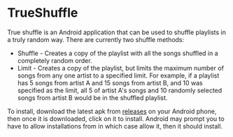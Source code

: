 # TrueShuffle

True shuffle is an Android application that can be used to shuffle playlists in a truly random way.
There are currently two shuffle methods:

- Shuffle - Creates a copy of the playlist with all the songs shuffled in a completely random order.
- Limit - Creates a copy of the playlist, but limits the maximum number of songs from any one artist
  to a specified limit. For example, if a playlist has 5 songs from artist A and 15 songs from
  artist B, and 10 was specified as the limit, all 5 of artist A's songs and 10 randomly selected
  songs from artist B would be in the shuffled playlist.

To install, download the latest apk
from [releases](https://github.com/Cameron27/TrueShuffle/releases) on your Android phone, then once
it is downloaded, click on it to install. Android may prompt you to have to allow installations from
in which case allow it, then it should install.